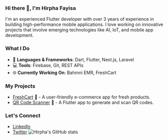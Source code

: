 

### Hi there 👋, I'm Hirpha Fayisa
I'm an experienced Flutter developer with over 3 years of experience in building high-performance mobile applications. I love working on innovative projects that involve emerging technologies like AI, IoT, and mobile app development.


### What I Do
- 🔨 **Languages & Frameworks**: Dart, Flutter, Next.js, Laravel
- 💻 **Tools**: Firebase, Git, REST APIs
- 🌐 **Currently Working On**: Bahmni EMR, FreshCart

### My Projects
- [FreshCart](https://github.com/Hirpha-Fayisa/FreshCart) 🛒 - A user-friendly e-commerce app for fresh products.
- [QR Code Scanner](https://github.com/Hirpha-Fayisa/QRScanner) 📱 - A Flutter app to generate and scan QR codes.


### Let's Connect
- [LinkedIn](https://www.linkedin.com/in/hirpha-fayisa-072051186)
- [Twitter](https://twitter.com/hirpha)
![Hirpha's GitHub stats](https://github-readme-stats.vercel.app/api?username=Hirpha-Fayisa&show_icons=true)
